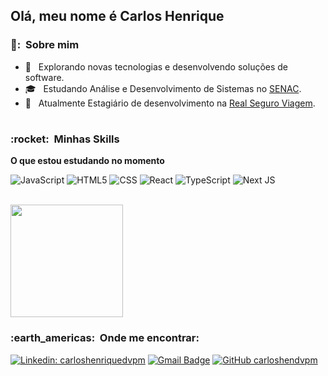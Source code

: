 ## Olá, meu nome é Carlos Henrique
<h3> 👨: &nbsp;Sobre mim </h3>

- 🤔 &nbsp; Explorando novas tecnologias e desenvolvendo soluções de software.
- 🎓 &nbsp; Estudando Análise e Desenvolvimento de Sistemas no <a href="https://www.senac.br">SENAC</a>.
- 👔 &nbsp; Atualmente Estagiário de desenvolvimento na <a href="https://www.seguroviagem.srv.br">Real Seguro Viagem</a>.
#
<div>
<h3> :rocket: &nbsp;Minhas Skills </h3>

**O que estou estudando no momento** <br>

  ![JavaScript](https://img.shields.io/badge/JavaScript-F7DF1E?style=for-the-badge&logo=javascript&logoColor=black)
  ![HTML5](https://img.shields.io/badge/HTML5-E34F26?style=for-the-badge&logo=html5&logoColor=white)
  ![CSS](https://img.shields.io/badge/CSS3-1572B6?style=for-the-badge&logo=css3&logoColor=white)
  ![React](https://img.shields.io/badge/React-20232A?style=for-the-badge&logo=react&logoColor=61DAFB)
  ![TypeScript](https://img.shields.io/badge/typescript-%23007ACC.svg?style=for-the-badge&logo=typescript&logoColor=white)
  ![Next JS](https://img.shields.io/badge/Next-black?style=for-the-badge&logo=next.js&logoColor=white)
</div>

<br>
<a href="https://github.com/carloshendvpm">
  <img height="180em" src="https://github-readme-stats.vercel.app/api?username=carloshendvpm&theme=tokyonight&show_icons=true" />
</a>

<h3> :earth_americas: &nbsp;Onde me encontrar: </h3> 

[![Linkedin: carloshenriquedvpm](https://img.shields.io/badge/-carloshenriquedvpm-blue?style=flat-square&logo=Linkedin&logoColor=white&link=https://www.linkedin.com/in/carloshenriquedvpm/)](https://www.linkedin.com/in/carloshenriquedvpm/)
[![Gmail Badge](https://img.shields.io/badge/-hencarlosdv@email.com-006bed?style=flat-square&logo=Gmail&logoColor=white&link=mailto:SEU-EMAIL)](mailto:hencarlosdv@gmail.com)
[![GitHub carloshendvpm]( https://img.shields.io/github/followers/carloshendvpm?label=follow&style=social)](https://github.com/carloshendvpm)
